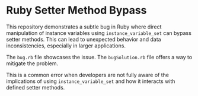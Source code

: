 # Ruby Setter Method Bypass
This repository demonstrates a subtle bug in Ruby where direct manipulation of instance variables using `instance_variable_set` can bypass setter methods.  This can lead to unexpected behavior and data inconsistencies, especially in larger applications.

The `bug.rb` file showcases the issue. The `bugSolution.rb` file offers a way to mitigate the problem.

This is a common error when developers are not fully aware of the implications of using `instance_variable_set` and how it interacts with defined setter methods.